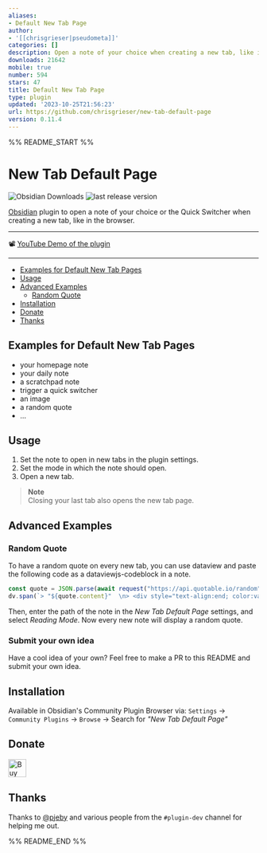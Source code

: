 ```yaml
---
aliases:
- Default New Tab Page
author:
- '[[chrisgrieser|pseudometa]]'
categories: []
description: Open a note of your choice when creating a new tab, like in the browser.
downloads: 21642
mobile: true
number: 594
stars: 47
title: Default New Tab Page
type: plugin
updated: '2023-10-25T21:56:23'
url: https://github.com/chrisgrieser/new-tab-default-page
version: 0.11.4
---
```


%% README_START %%

# New Tab Default Page

![Obsidian Downloads](https://img.shields.io/badge/dynamic/json?logo=obsidian&color=%23483699&label=downloads&query=%24%5B%22new-tab-default-page%22%5D.downloads&url=https%3A%2F%2Fraw.githubusercontent.com%2Fobsidianmd%2Fobsidian-releases%2Fmaster%2Fcommunity-plugin-stats.json&style=plastic) ![last release version](https://img.shields.io/github/v/release/chrisgrieser/new-tab-default-page?label=Latest%20Release&style=plastic)

[Obsidian](https://obsidian.md/) plugin to open a note of your choice or the Quick Switcher when creating a new tab, like in the browser.

---

📽️ [YouTube Demo of the plugin](https://www.youtube.com/watch?v=PKcnKqErwJw&t=2s)

---

<!--toc:start-->
  - [Examples for Default New Tab Pages](#examples-for-default-new-tab-pages)
  - [Usage](#usage)
  - [Advanced Examples](#advanced-examples)
    - [Random Quote](#random-quote)
  - [Installation](#installation)
  - [Donate](#donate)
  - [Thanks](#thanks)
<!--toc:end-->

## Examples for Default New Tab Pages
- your homepage note
- your daily note
- a scratchpad note
- trigger a quick switcher
- an image
- a random quote
- …

## Usage
1. Set the note to open in new tabs in the plugin settings.
2. Set the mode in which the note should open.
3. Open a new tab.

> __Note__  
> Closing your last tab also opens the new tab page.

## Advanced Examples

### Random Quote
To have a random quote on every new tab, you can use dataview and paste the following code as a dataviewjs-codeblock in a note.

```js
const quote = JSON.parse(await request("https://api.quotable.io/random"));
dv.span(`> "${quote.content}"  \n> <div style="text-align:end; color:var(--text-muted); font-weight: 600; font-size:90%;">– ${quote.author}</div>`);
```

Then, enter the path of the note in the *New Tab Default Page* settings, and select *Reading Mode*. Now every new note will display a random quote.

### Submit your own idea
Have a cool idea of your own? Feel free to make a PR to this README and submit your own idea.

## Installation
Available in Obsidian's Community Plugin Browser via: `Settings` → `Community Plugins` → `Browse` → Search for *"New Tab Default Page"*

## Donate
<a href='https://ko-fi.com/Y8Y86SQ91' target='_blank'><img height='36' style='border:0px;height:36px;' src='https://cdn.ko-fi.com/cdn/kofi1.png?v=3' border='0' alt='Buy Me a Coffee at ko-fi.com' /></a>

## Thanks
Thanks to [@pjeby](https://github.com/pjeby) and various people from the `#plugin-dev` channel for helping me out.


%% README_END %%